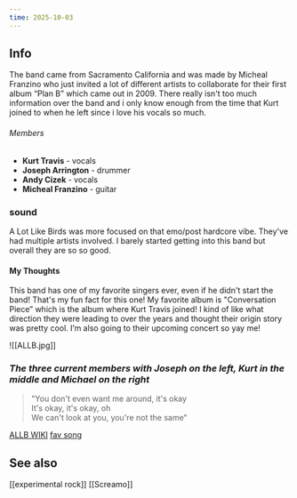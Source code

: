 ```yaml
---
time: 2025-10-03
---
```


## Info
The band came from Sacramento California and was made by Micheal Franzino who just invited a lot of different artists to collaborate for their first album “Plan B” which came out in 2009. There really isn't too much information over the band and i only know enough from the time that Kurt joined to when he left since i love his vocals so much.
###### Members
* **Kurt Travis** - vocals
* **Joseph Arrington** - drummer
* **Andy Cizek** - vocals
* **Micheal Franzino** - guitar
### sound
A Lot Like Birds was more focused on that emo/post hardcore vibe. They've had multiple artists involved. I barely started getting into this band but overall they are so so good.
#### My Thoughts
This band has one of my favorite singers ever, even if he didn't start the band! That's my fun fact for this one! My favorite album is "Conversation Piece” which is the album where Kurt Travis joined!
I kind of like what direction they were leading to over the years and thought their origin story was pretty cool. I’m also going to their upcoming concert so yay me!

![[ALLB.jpg]]
### *The three current members with Joseph on the left, Kurt in the middle and Michael on the right*

>"You don't even want me around, it's okay  
It's okay, it's okay, oh  
We can't look at you, you're not the same"

[ALLB WIKI](https://en.wikipedia.org/wiki/A_Lot_Like_Birds)
[fav song](https://genius.com/A-lot-like-birds-vanitys-fair-lyrics)

## See also
[[experimental rock]]
[[Screamo]]